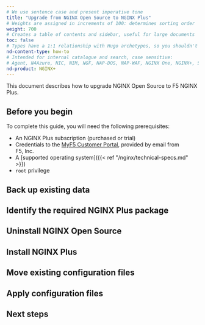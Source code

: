 ```yaml
---
# We use sentence case and present imperative tone
title: "Upgrade from NGINX Open Source to NGINX Plus"
# Weights are assigned in increments of 100: determines sorting order
weight: 700
# Creates a table of contents and sidebar, useful for large documents
toc: false
# Types have a 1:1 relationship with Hugo archetypes, so you shouldn't need to change this
nd-content-type: how-to
# Intended for internal catalogue and search, case sensitive:
# Agent, N4Azure, NIC, NIM, NGF, NAP-DOS, NAP-WAF, NGINX One, NGINX+, Solutions, Unit
nd-product: NGINX+
---
```


This document describes how to upgrade NGINX Open Source to F5 NGINX Plus.

## Before you begin

To complete this guide, you will need the following prerequisites:

- An NGINX Plus subscription (purchased or trial)
- Credentials to the [MyF5 Customer Portal](https://account.f5.com/myf5), provided by email from F5, Inc.
- A [supported operating system]({{< ref "/nginx/technical-specs.md" >}})
- `root` privilege

## Back up existing data


## Identify the required NGINX Plus package

[//]: # "Link to tech specs, provide an example of how to match"

## Uninstall NGINX Open Source

[//]: # "There does not seem to be existing uninstall documentation: assumed knowledge?"

## Install NGINX Plus

[//]: # "Start by adding the NGINX Plus repository, which can differ based on operating system"
[//]: # "Could link to existing NGINX Plus documentation but redocumenting for better flow might make sense"
[//]: # "Use systemctl to check status at end"

## Move existing configuration files

[//]: # "Use nginx -t to verify configuration files at end"


## Apply configuration files

[//]: # "Use systemctl to check status at end"

## Next steps

[//]:# "Link to docs which are N+ specific or demonstrate increased value?"